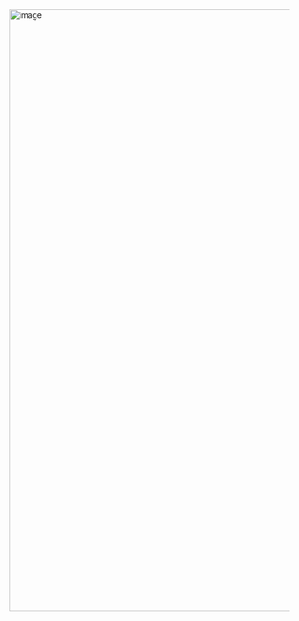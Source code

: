 <img width="1920" height="1080" alt="image" src="https://github.com/user-attachments/assets/10c4043a-8ead-447d-b7d3-5280bed2c856" />
